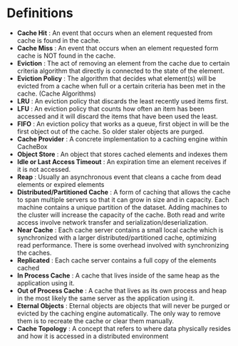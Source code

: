 # Definitions

* **Cache Hit** : An event that occurs when an element requested from cache is found in the cache.
* **Cache Miss** : An event that occurs when an element requested form cache is NOT found in the cache.
* **Eviction** : The act of removing an element from the cache due to certain criteria algorithm that directly is connected to the state of the element.
* **Eviction Policy** : The algorithm that decides what element(s) will be evicted from a cache when full or a certain criteria has been met in the cache. (Cache Algorithms)
* **LRU** : An eviction policy that discards the least recently used items first.
* **LFU** : An eviction policy that counts how often an item has been accessed and it will discard the items that have been used the least.
* **FIFO** : An eviction policy that works as a queue, first object in will be the first object out of the cache. So older staler objects are purged.
* **Cache Provider** : A concrete implementation to a caching engine within CacheBox
* **Object Store** : An object that stores cached elements and indexes them
* **Idle or Last Access Timeout** : An expiration time an element receives if it is not accessed.
* **Reap** : Usually an asynchronous event that cleans a cache from dead elements or expired elements
* **Distributed/Partitioned Cache** : A form of caching that allows the cache to span multiple servers so that it can grow in size and in capacity. Each machine contains a unique partition of the dataset. Adding machines to the cluster will increase the capacity of the cache. Both read and write access involve network transfer and serialization/deserialization.
* **Near Cache** : Each cache server contains a small local cache which is synchronized with a larger distributed/partitioned cache, optimizing read performance. There is some overhead involved with synchronizing the caches.
* **Replicated** : Each cache server contains a full copy of the elements cached
* **In Process Cache** : A cache that lives inside of the same heap as the application using it.
* **Out of Process Cache** : A cache that lives as its own process and heap in the most likely the same server as the application using it.
* **Eternal Objects** : Eternal objects are objects that will never be purged or evicted by the caching engine automatically. The only way to remove them is to recreate the cache or clear them manually.
* **Cache Topology** : A concept that refers to where data physically resides and how it is accessed in a distributed environment

